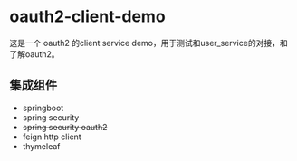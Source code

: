 # oauth2-client-demo

这是一个 oauth2 的client service demo，用于测试和user_service的对接，和了解oauth2。

## 集成组件

- springboot
- <del>spring security</del>
- <del>spring security oauth2</del>
- feign http client
- thymeleaf
